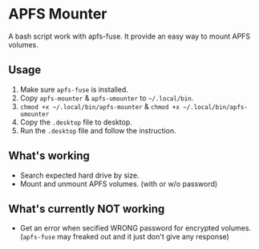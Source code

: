 # APFS Mounter
A bash script work with apfs-fuse. It provide an easy way to mount APFS volumes.
  
## Usage
1. Make sure `apfs-fuse` is installed.
2. Copy `apfs-mounter` & `apfs-umounter` to `~/.local/bin`.
3. `chmod +x ~/.local/bin/apfs-mounter` & `chmod +x ~/.local/bin/apfs-umounter`
4. Copy the `.desktop` file to desktop.
5. Run the `.desktop` file and follow the instruction.
  
## What's working
* Search expected hard drive by size.
* Mount and unmount APFS volumes. (with or w/o password)
  
## What's currently NOT working
* Get an error when secified WRONG password for encrypted volumes. (`apfs-fuse` may freaked out and it just don't give any response)
